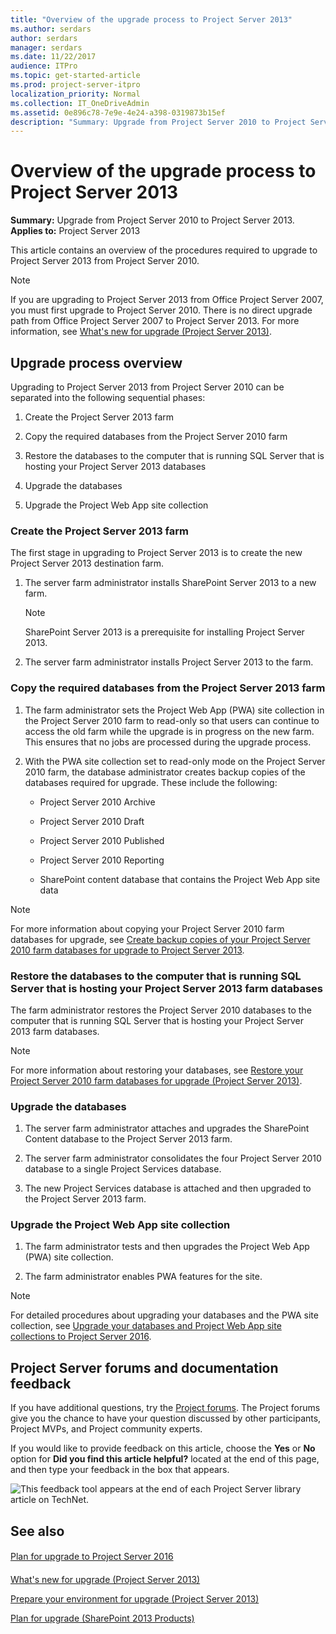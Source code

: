 ```yaml
---
title: "Overview of the upgrade process to Project Server 2013"
ms.author: serdars
author: serdars
manager: serdars
ms.date: 11/22/2017
audience: ITPro
ms.topic: get-started-article
ms.prod: project-server-itpro
localization_priority: Normal
ms.collection: IT_OneDriveAdmin
ms.assetid: 0e896c78-7e9e-4e24-a398-0319873b15ef
description: "Summary: Upgrade from Project Server 2010 to Project Server 2013."
---
```


# Overview of the upgrade process to Project Server 2013
 
 **Summary:** Upgrade from Project Server 2010 to Project Server 2013.<br/>
**Applies to:** Project Server 2013
  
This article contains an overview of the procedures required to upgrade to Project Server 2013 from Project Server 2010.
  
> [!NOTE]
> If you are upgrading to Project Server 2013 from Office Project Server 2007, you must first upgrade to Project Server 2010. There is no direct upgrade path from Office Project Server 2007 to Project Server 2013. For more information, see [What's new for upgrade (Project Server 2013)](./what-s-new-in-project-server-2013-upgrade.md). 
  
## Upgrade process overview

Upgrading to Project Server 2013 from Project Server 2010 can be separated into the following sequential phases:
  
1. Create the Project Server 2013 farm
    
2. Copy the required databases from the Project Server 2010 farm
    
3. Restore the databases to the computer that is running SQL Server that is hosting your Project Server 2013 databases
    
4. Upgrade the databases
    
5. Upgrade the Project Web App site collection
    
### Create the Project Server 2013 farm

The first stage in upgrading to Project Server 2013 is to create the new Project Server 2013 destination farm.
  
1. The server farm administrator installs SharePoint Server 2013 to a new farm.
    
    > [!NOTE]
    > SharePoint Server 2013 is a prerequisite for installing Project Server 2013. 
  
2. The server farm administrator installs Project Server 2013 to the farm.
    
### Copy the required databases from the Project Server 2013 farm

1. The farm administrator sets the Project Web App (PWA) site collection in the Project Server 2010 farm to read-only so that users can continue to access the old farm while the upgrade is in progress on the new farm. This ensures that no jobs are processed during the upgrade process. 
    
2. With the PWA site collection set to read-only mode on the Project Server 2010 farm, the database administrator creates backup copies of the databases required for upgrade. These include the following:
    
   - Project Server 2010 Archive
    
   - Project Server 2010 Draft
    
   - Project Server 2010 Published
    
   - Project Server 2010 Reporting
    
   - SharePoint content database that contains the Project Web App site data
    
> [!NOTE]
> For more information about copying your Project Server 2010 farm databases for upgrade, see [Create backup copies of your Project Server 2010 farm databases for upgrade to Project Server 2013](./create-backup-copies-of-your-project-server-2010-farm-databases-for-upgrade-to-p.md). 
  
### Restore the databases to the computer that is running SQL Server that is hosting your Project Server 2013 farm databases

The farm administrator restores the Project Server 2010 databases to the computer that is running SQL Server that is hosting your Project Server 2013 farm databases.
  
> [!NOTE]
> For more information about restoring your databases, see [Restore your Project Server 2010 farm databases for upgrade (Project Server 2013)](./restore-your-project-server-2010-farm-databases-for-upgrade-project-server-2013.md). 
  
### Upgrade the databases

1. The server farm administrator attaches and upgrades the SharePoint Content database to the Project Server 2013 farm.
    
2. The server farm administrator consolidates the four Project Server 2010 database to a single Project Services database.
    
3. The new Project Services database is attached and then upgraded to the Project Server 2013 farm.
    
### Upgrade the Project Web App site collection

1. The farm administrator tests and then upgrades the Project Web App (PWA) site collection.
    
2. The farm administrator enables PWA features for the site. 
    
> [!NOTE]
> For detailed procedures about upgrading your databases and the PWA site collection, see [Upgrade your databases and Project Web App site collections to Project Server 2016](upgrade-your-databases-and-project-web-app-site-collections-project-server-2013.md). 
  
## Project Server forums and documentation feedback

If you have additional questions, try the [Project forums](https://social.technet.microsoft.com/Forums/en-US/category/project). The Project forums give you the chance to have your question discussed by other participants, Project MVPs, and Project community experts.
  
If you would like to provide feedback on this article, choose the **Yes** or **No** option for **Did you find this article helpful?** located at the end of this page, and then type your feedback in the box that appears.
  
![This feedback tool appears at the end of each Project Server library article on TechNet.](images/technetFeedbackBox.png)
  
## See also

#### 

[Plan for upgrade to Project Server 2016](plan-for-upgrade-to-project-server-2016.md)
#### 

[What's new for upgrade (Project Server 2013)](./what-s-new-in-project-server-2013-upgrade.md)
  
[Prepare your environment for upgrade (Project Server 2013)](./prepare-your-environment-for-an-upgrade-to-project-server-2013.md)
  
[Plan for upgrade (SharePoint 2013 Products)](/SharePoint/upgrade-and-update/plan-for-upgrade)